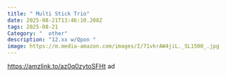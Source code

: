 ```yaml
---
title: " Multi Stick Trio"
date: 2025-08-21T13:46:10.208Z
tags: 2025-08-21
Category: "  other"
description: "12.xx w/Qpon "
image: https://m.media-amazon.com/images/I/71vkrAW4jiL._SL1500_.jpg
---
```

https://amzlink.to/az0q0zytoSFHt ad